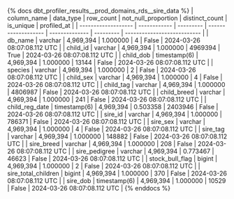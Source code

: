 {% docs dbt_profiler_results__prod_domains_rds__sire_data  %}
| column_name         | data_type    | row_count | not_null_proportion | distinct_count | is_unique | profiled_at                 |
| ------------------- | ------------ | --------- | ------------------- | -------------- | --------- | --------------------------- |
| db_name             | varchar      | 4,969,394 |            1.000000 |              4 |     False | 2024-03-26 08:07:08.112 UTC |
| child_id            | varchar      | 4,969,394 |            1.000000 |        4969394 |      True | 2024-03-26 08:07:08.112 UTC |
| child_dob           | timestamp(6) | 4,969,394 |            1.000000 |          13144 |     False | 2024-03-26 08:07:08.112 UTC |
| species             | varchar      | 4,969,394 |            1.000000 |              2 |     False | 2024-03-26 08:07:08.112 UTC |
| child_sex           | varchar      | 4,969,394 |            1.000000 |              4 |     False | 2024-03-26 08:07:08.112 UTC |
| child_tag           | varchar      | 4,969,394 |            1.000000 |        4806987 |     False | 2024-03-26 08:07:08.112 UTC |
| child_breed         | varchar      | 4,969,394 |            1.000000 |            241 |     False | 2024-03-26 08:07:08.112 UTC |
| child_reg_date      | timestamp(6) | 4,969,394 |            0.503358 |        2403946 |     False | 2024-03-26 08:07:08.112 UTC |
| sire_id             | varchar      | 4,969,394 |            1.000000 |         786371 |     False | 2024-03-26 08:07:08.112 UTC |
| sire_sex            | varchar      | 4,969,394 |            1.000000 |              4 |     False | 2024-03-26 08:07:08.112 UTC |
| sire_tag            | varchar      | 4,969,394 |            1.000000 |         148882 |     False | 2024-03-26 08:07:08.112 UTC |
| sire_breed          | varchar      | 4,969,394 |            1.000000 |            208 |     False | 2024-03-26 08:07:08.112 UTC |
| sire_pedigree       | varchar      | 4,969,394 |            0.773467 |          46623 |     False | 2024-03-26 08:07:08.112 UTC |
| stock_bull_flag     | bigint       | 4,969,394 |            1.000000 |              2 |     False | 2024-03-26 08:07:08.112 UTC |
| sire_total_children | bigint       | 4,969,394 |            1.000000 |            370 |     False | 2024-03-26 08:07:08.112 UTC |
| sire_dob            | timestamp(6) | 4,969,394 |            1.000000 |          10529 |     False | 2024-03-26 08:07:08.112 UTC |
{% enddocs %}
